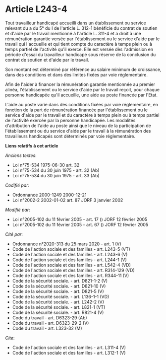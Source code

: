 # Article L243-4

Tout travailleur handicapé accueilli dans un établissement ou service relevant du a du 5° du I de l'article L. 312-1
bénéficie du contrat de soutien et d'aide par le travail mentionné à l'article L. 311-4 et a droit à une rémunération
garantie versée par l'établissement ou le service d'aide par le travail qui l'accueille et qui tient compte du caractère à
temps plein ou à temps partiel de l'activité qu'il exerce. Elle est versée dès l'admission en période d'essai du travailleur
handicapé sous réserve de la conclusion du contrat de soutien et d'aide par le travail. 

Son montant est déterminé par référence au salaire minimum de croissance, dans des conditions et dans des limites fixées par
voie réglementaire. 

Afin de l'aider à financer la rémunération garantie mentionnée au premier alinéa, l'établissement ou le service d'aide par le
travail reçoit, pour chaque personne handicapée qu'il accueille, une aide au poste financée par l'Etat. 

L'aide au poste varie dans des conditions fixées par voie réglementaire, en fonction de la part de rémunération financée par
l'établissement ou le service d'aide par le travail et du caractère à temps plein ou à temps partiel de l'activité exercée
par la personne handicapée. Les modalités d'attribution de l'aide au poste ainsi que le niveau de la participation de
l'établissement ou du service d'aide par le travail à la rémunération des travailleurs handicapés sont déterminés par voie
réglementaire.

**Liens relatifs à cet article**

_Anciens textes_:

  - Loi n°75-534 1975-06-30 art. 32
  - Loi n°75-534 du 30 juin 1975 - art. 32 (Ab)
  - Loi n°75-534 du 30 juin 1975 - art. 33 (Ab)

_Codifié par_:

  - Ordonnance 2000-1249 2000-12-21
  - Loi n°2002-2 2002-01-02 art. 87 JORF 3 janvier 2002

_Modifié par_:

  - Loi n°2005-102 du 11 février 2005 - art. 17 () JORF 12 février 2005
  - Loi n°2005-102 du 11 février 2005 - art. 67 () JORF 12 février 2005

_Cité par_:

  - Ordonnance n°2020-313 du 25 mars 2020 - art. 1 (V)
  - Code de l'action sociale et des familles - art. L243-5 (VT)
  - Code de l'action sociale et des familles - art. L243-6 (V)
  - Code de l'action sociale et des familles - art. L244-1 (V)
  - Code de l'action sociale et des familles - art. L542-4 (VD)
  - Code de l'action sociale et des familles - art. R314-129 (VD)
  - Code de l'action sociale et des familles - art. R344-11 (V)
  - Code de la sécurité sociale. - art. D821-1-2 (V)
  - Code de la sécurité sociale. - art. D821-10 (V)
  - Code de la sécurité sociale. - art. D821-5 (V)
  - Code de la sécurité sociale. - art. L136-1-1 (VD)
  - Code de la sécurité sociale. - art. L242-2 (V)
  - Code de la sécurité sociale. - art. L821-1 (VT)
  - Code de la sécurité sociale. - art. R821-4 (V)
  - Code du travail - art. D6323-29 (Ab)
  - Code du travail - art. D6323-29-2 (V)
  - Code du travail - art. L323-32 (M)

_Cite_:

  - Code de l'action sociale et des familles - art. L311-4 (V)
  - Code de l'action sociale et des familles - art. L312-1 (V)
